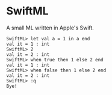 # SwiftML

A small ML written in Apple's Swift.


```
SwiftML> let val a = 1 in a end
val it = 1 : int
SwiftML> 2
val it = 2 : int
SwiftML> when true then 1 else 2 end
val it = 1 : int
SwiftML> when false then 1 else 2 end
val it = 2 : int
SwiftML> :q
Bye!
```
